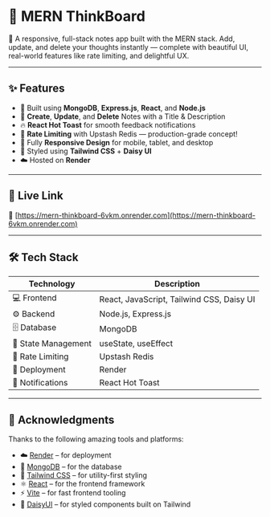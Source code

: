 # 🧠 MERN ThinkBoard

📌 A responsive, full-stack notes app built with the MERN stack. Add, update, and delete your thoughts instantly — complete with beautiful UI, real-world features like rate limiting, and delightful UX.

---

## ✨ Features

- 🧱 Built using **MongoDB**, **Express.js**, **React**, and **Node.js**
- 📝 **Create**, **Update**, and **Delete** Notes with a Title & Description
- 🔥 **React Hot Toast** for smooth feedback notifications
- 🧩 **Rate Limiting** with Upstash Redis — production-grade concept!
- 📱 Fully **Responsive Design** for mobile, tablet, and desktop
- 💅 Styled using **Tailwind CSS** + **Daisy UI**
- ☁️ Hosted on **Render**

---

## 🚀 Live Link

🔗 [https://mern-thinkboard-6vkm.onrender.com](https://mern-thinkboard-6vkm.onrender.com)

---

## 🛠️ Tech Stack

| Technology | Description |
|------------|-------------|
| 💻 Frontend | React, JavaScript, Tailwind CSS, Daisy UI |
| ⚙️ Backend  | Node.js, Express.js |
| 🗄️ Database | MongoDB |
| 🧠 State Management | useState, useEffect |
| 🔐 Rate Limiting | Upstash Redis |
| 🚀 Deployment | Render |
| 🔔 Notifications | React Hot Toast |

---

## 🎉 Acknowledgments

Thanks to the following amazing tools and platforms:

- ☁️ [Render](https://render.com) – for deployment  
- 🍃 [MongoDB](https://www.mongodb.com/) – for the database  
- 💨 [Tailwind CSS](https://tailwindcss.com) – for utility-first styling  
- ⚛️ [React](https://reactjs.org) – for the frontend framework  
- ⚡ [Vite](https://vitejs.dev) – for fast frontend tooling  
- 🎨 [DaisyUI](https://daisyui.com) – for styled components built on Tailwind
